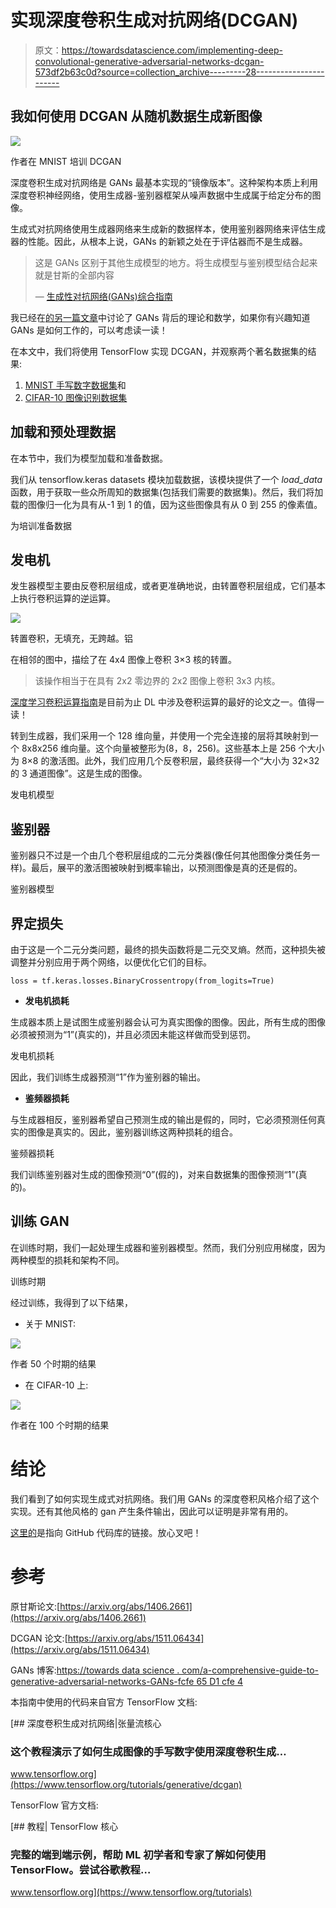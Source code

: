 # 实现深度卷积生成对抗网络(DCGAN)

> 原文：<https://towardsdatascience.com/implementing-deep-convolutional-generative-adversarial-networks-dcgan-573df2b63c0d?source=collection_archive---------28----------------------->

## 我如何使用 DCGAN 从随机数据生成新图像

![](img/23a1c64094b29cae5cd6e73a87c0759e.png)

作者在 MNIST 培训 DCGAN

深度卷积生成对抗网络是 GANs 最基本实现的“镜像版本”。这种架构本质上利用深度卷积神经网络，使用生成器-鉴别器框架从噪声数据中生成属于给定分布的图像。

生成式对抗网络使用生成器网络来生成新的数据样本，使用鉴别器网络来评估生成器的性能。因此，从根本上说，GANs 的新颖之处在于评估器而不是生成器。

> 这是 GANs 区别于其他生成模型的地方。将生成模型与鉴别模型结合起来就是甘斯的全部内容
> 
> — [生成性对抗网络(GANs)综合指南](/a-comprehensive-guide-to-generative-adversarial-networks-gans-fcfe65d1cfe4)

我已经在[的另一篇文章](/a-comprehensive-guide-to-generative-adversarial-networks-gans-fcfe65d1cfe4)中讨论了 GANs 背后的理论和数学，如果你有兴趣知道 GANs 是如何工作的，可以考虑读一读！

在本文中，我们将使用 TensorFlow 实现 DCGAN，并观察两个著名数据集的结果:

1.  [MNIST 手写数字数据集](http://yann.lecun.com/exdb/mnist/)和
2.  [CIFAR-10 图像识别数据集](https://www.cs.toronto.edu/~kriz/cifar.html)

## 加载和预处理数据

在本节中，我们为模型加载和准备数据。

我们从 tensorflow.keras datasets 模块加载数据，该模块提供了一个 *load_data* 函数，用于获取一些众所周知的数据集(包括我们需要的数据集)。然后，我们将加载的图像归一化为具有从-1 到 1 的值，因为这些图像具有从 0 到 255 的像素值。

为培训准备数据

## 发电机

发生器模型主要由反卷积层组成，或者更准确地说，由转置卷积层组成，它们基本上执行卷积运算的逆运算。

![](img/99ab3999c846eb4fd9ce5ebc1b8dd206.png)

转置卷积，无填充，无跨越。铝

在相邻的图中，描绘了在 4x4 图像上卷积 3×3 核的转置。

> 该操作相当于在具有 2x2 零边界的 2x2 图像上卷积 3x3 内核。

[深度学习卷积运算指南](https://arxiv.org/abs/1603.07285v1)是目前为止 DL 中涉及卷积运算的最好的论文之一。值得一读！

转到生成器，我们采用一个 128 维向量，并使用一个完全连接的层将其映射到一个 8x8x256 维向量。这个向量被整形为(8，8，256)。这些基本上是 256 个大小为 8×8 的激活图。此外，我们应用几个反卷积层，最终获得一个“大小为 32×32 的 3 通道图像”。这是生成的图像。

发电机模型

## 鉴别器

鉴别器只不过是一个由几个卷积层组成的二元分类器(像任何其他图像分类任务一样)。最后，展平的激活图被映射到概率输出，以预测图像是真的还是假的。

鉴别器模型

## 界定损失

由于这是一个二元分类问题，最终的损失函数将是二元交叉熵。然而，这种损失被调整并分别应用于两个网络，以便优化它们的目标。

```
loss = tf.keras.losses.BinaryCrossentropy(from_logits=True)
```

*   **发电机损耗**

生成器本质上是试图生成鉴别器会认可为真实图像的图像。因此，所有生成的图像必须被预测为“1”(真实的)，并且必须因未能这样做而受到惩罚。

发电机损耗

因此，我们训练生成器预测“1”作为鉴别器的输出。

*   **鉴频器损耗**

与生成器相反，鉴别器希望自己预测生成的输出是假的，同时，它必须预测任何真实的图像是真实的。因此，鉴别器训练这两种损耗的组合。

鉴频器损耗

我们训练鉴别器对生成的图像预测“0”(假的)，对来自数据集的图像预测“1”(真的)。

## 训练 GAN

在训练时期，我们一起处理生成器和鉴别器模型。然而，我们分别应用梯度，因为两种模型的损耗和架构不同。

训练时期

经过训练，我得到了以下结果，

*   关于 MNIST:

![](img/cf889b51e6b47d2acf76cd2fc4a35d0d.png)

作者 50 个时期的结果

*   在 CIFAR-10 上:

![](img/7e9013cf5a72a3dc4476b6f686905e1c.png)

作者在 100 个时期的结果

# 结论

我们看到了如何实现生成式对抗网络。我们用 GANs 的深度卷积风格介绍了这个实现。还有其他风格的 gan 产生条件输出，因此可以证明是非常有用的。

[这里的](https://github.com/rojagtap/DCGAN)是指向 GitHub 代码库的链接。放心叉吧！

# 参考

原甘斯论文:[https://arxiv.org/abs/1406.2661](https://arxiv.org/abs/1406.2661)

DCGAN 论文:[https://arxiv.org/abs/1511.06434](https://arxiv.org/abs/1511.06434)

GANs 博客:[https://towards data science . com/a-comprehensive-guide-to-generative-adversarial-networks-GANs-fcfe 65 D1 cfe 4](/a-comprehensive-guide-to-generative-adversarial-networks-gans-fcfe65d1cfe4)

本指南中使用的代码来自官方 TensorFlow 文档:

[](https://www.tensorflow.org/tutorials/generative/dcgan) [## 深度卷积生成对抗网络|张量流核心

### 这个教程演示了如何生成图像的手写数字使用深度卷积生成…

www.tensorflow.org](https://www.tensorflow.org/tutorials/generative/dcgan) 

TensorFlow 官方文档:

[](https://www.tensorflow.org/tutorials) [## 教程| TensorFlow 核心

### 完整的端到端示例，帮助 ML 初学者和专家了解如何使用 TensorFlow。尝试谷歌教程…

www.tensorflow.org](https://www.tensorflow.org/tutorials)